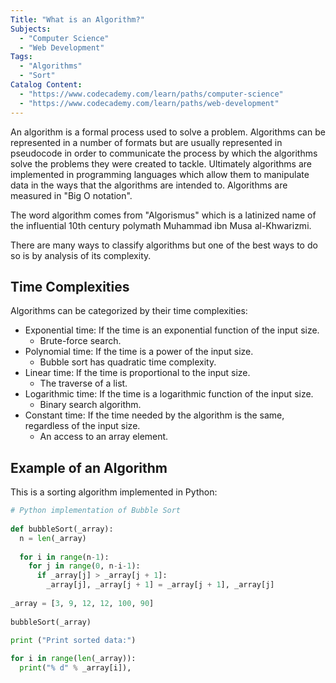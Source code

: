 ```yaml
---
Title: "What is an Algorithm?"
Subjects:
  - "Computer Science"
  - "Web Development"
Tags:
  - "Algorithms"
  - "Sort"
Catalog Content:
  - "https://www.codecademy.com/learn/paths/computer-science"
  - "https://www.codecademy.com/learn/paths/web-development"
---
```


An algorithm is a formal process used to solve a problem. Algorithms can be represented in a number of formats but are usually represented in pseudocode in order to communicate the process by which the algorithms solve the problems they were created to tackle. Ultimately algorithms are implemented in programming languages which allow them to manipulate data in the ways that the algorithms are intended to. Algorithms are measured in "Big O notation". 

The word algorithm comes from "Algorismus" which is a latinized name of the influential 10th century polymath Muhammad ibn Musa al-Khwarizmi.

There are many ways to classify algorithms but one of the best ways to do so is by analysis of its complexity. 

## Time Complexities

Algorithms can be categorized by their time complexities:

* Exponential time: If the time is an exponential function of the input size.
    * Brute-force search.
* Polynomial time: If the time is a power of the input size. 
    * Bubble sort has quadratic time complexity.
* Linear time: If the time is proportional to the input size.
    * The traverse of a list.
* Logarithmic time: If the time is a logarithmic function of the input size.
   * Binary search algorithm.
* Constant time: If the time needed by the algorithm is the same, regardless of the input size.
   * An access to an array element.

## Example of an Algorithm

This is a sorting algorithm implemented in Python:

```py
# Python implementation of Bubble Sort
  
def bubbleSort(_array):
  n = len(_array)
  
  for i in range(n-1):
    for j in range(0, n-i-1):
      if _array[j] > _array[j + 1]:
        _array[j], _array[j + 1] = _array[j + 1], _array[j]
  
_array = [3, 9, 12, 12, 100, 90]
  
bubbleSort(_array)
  
print ("Print sorted data:")

for i in range(len(_array)):
  print("% d" % _array[i]), 
```



